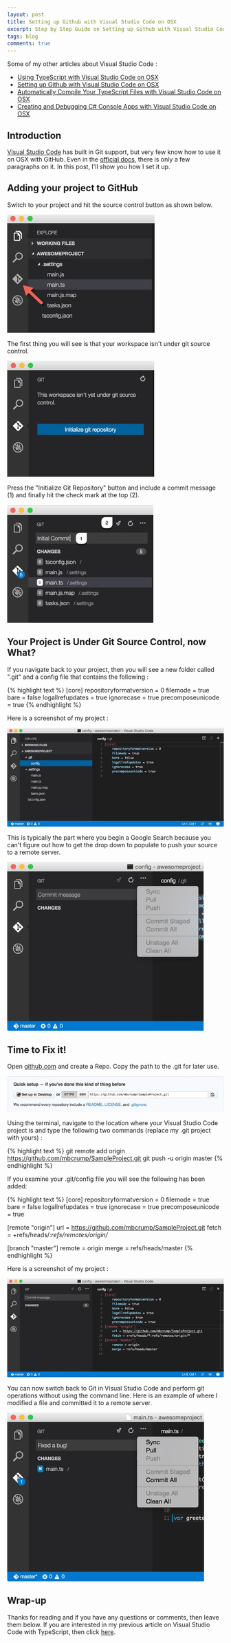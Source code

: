 ```yaml
---
layout: post
title: Setting up Github with Visual Studio Code on OSX
excerpt: Step by Step Guide on Setting up Github with Visual Studio Code on OSX
tags: blog
comments: true
---
```


Some of my other articles about Visual Studio Code : 

* [Using TypeScript with Visual Studio Code on OSX](http://michaelcrump.net/using-typescript-with-code/)
* [Setting up Github with Visual Studio Code on OSX](http://michaelcrump.net/using-github-with-visualstudio-code/)
* [Automatically Compile Your TypeScript Files with Visual Studio Code on OSX](http://michaelcrump.net/quick-tip-with-typescript-and-vscode/)
* [Creating and Debugging C# Console Apps with Visual Studio Code on OSX](http://michaelcrump.net/creating-and-debugging-console-apps-with-vscode/)

## Introduction

[Visual Studio Code](https://code.visualstudio.com/) has built in Git support, but very few know how to use it on OSX with GitHub. Even in the [official docs](https://code.visualstudio.com/Docs/versioncontrol), there is only a few paragraphs on it. In this post, I'll show you how I set it up. 

## Adding your project to GitHub

Switch to your project and hit the source control button as shown below. 

![image](/files/vscodeshowsource.jpg)

The first thing you will see is that your workspace isn't under git source control. 

![image](/files/addtogitvscode.jpg)

Press the "Initialize Git Repository" button and include a commit message (1) and finally hit the check mark at the top (2). 

![image](/files/gitinitialcommitvscode.jpg)


## Your Project is Under Git Source Control, now What?

If you navigate back to your project, then you will see a new folder called ".git" and a config file that contains the following :

{% highlight text %}
[core]
repositoryformatversion = 0
filemode = true
bare = false
logallrefupdates = true
ignorecase = true
precomposeunicode = true
{% endhighlight %}

Here is a screenshot of my project : 

![image](/files/gitconfigvscode.jpg)

This is typically the part where you begin a Google Search because you can't figure out how to get the drop down to populate to push your source to a remote server. 

![image](/files/cantcommittogitvscode.jpg)

## Time to Fix it!

Open [github.com](http://github.com) and create a Repo. Copy the path to the .git for later use. 

![image](/files/gitingithub.jpg)

Using the terminal, navigate to the location where your Visual Studio Code project is and type the following two commands (replace my .git project with yours) : 

{% highlight text %}
git remote add origin https://github.com/mbcrump/SampleProject.git
git push -u origin master
{% endhighlight %}

If you examine your .git/config file you will see the following has been added: 

{% highlight text %}
[core]
repositoryformatversion = 0
filemode = true
bare = false
logallrefupdates = true
ignorecase = true
precomposeunicode = true

[remote "origin"]
url = https://github.com/mbcrump/SampleProject.git
fetch = +refs/heads/*:refs/remotes/origin/*

[branch "master"]
remote = origin
merge = refs/heads/master
{% endhighlight %}

Here is a screenshot of my project : 

![image](/files/gitconfigfinalvscode.jpg)
	
You can now switch back to Git in Visual Studio Code and perform git operations without using the command line. Here is an example of where I modified a file and committed it to a remote server. 

![image](/files/maintsmodified.jpg)

## Wrap-up

Thanks for reading and if you have any questions or comments, then leave them below. If you are interested in my previous article on Visual Studio Code with TypeScript, then click [here](http://michaelcrump.net/using-typescript-with-code/). 

